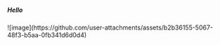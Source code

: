 <h5>Hello </h5>
![image](https://github.com/user-attachments/assets/b2b36155-5067-48f3-b5aa-0fb341d6d0d4)
